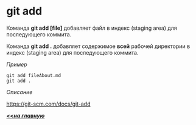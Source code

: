 # git add

Команда **git add [file]** 
добавляет файл в индекс (staging area) для последующего коммита.

Команда **git add .** 
добавляет содержимое **всей** рабочей директории в индекс (staging area) для последующего коммита. 

*Пример*
```hash = 
git add fileAbout.md
git add .
```
*Описание*

https://git-scm.com/docs/git-add

***[<<на главную](./readme.md)***